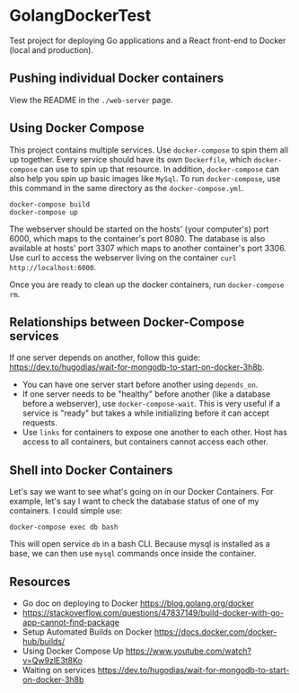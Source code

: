 # GolangDockerTest

Test project for deploying Go applications and a React front-end to Docker (local and production).

## Pushing individual Docker containers

View the README in the `./web-server` page.

## Using Docker Compose

This project contains multiple services. Use `docker-compose` to spin them all up together. Every service should have its own `Dockerfile`, which `docker-compose` can use to spin up that resource. In addition, `docker-compose` can also help you spin up basic images like `MySql`. To run `docker-compose`, use this command in the same directory as the `docker-compose.yml`.

```unix
docker-compose build
docker-compose up
```

The webserver should be started on the hosts' (your computer's) port 6000, which maps to the container's port 8080. The database is also available at hosts' port 3307 which maps to another container's port 3306. Use curl to access the webserver living on the container `curl http://localhost:6000`. 

Once you are ready to clean up the docker containers, run `docker-compose rm`.

## Relationships between Docker-Compose services

If one server depends on another, follow this guide: <https://dev.to/hugodias/wait-for-mongodb-to-start-on-docker-3h8b>.

- You can have one server start before another using `depends_on`. 
- If one server needs to be "healthy" before another (like a database before a webserver), use `docker-compose-wait`. This is very useful if a service is "ready" but takes a while initializing before it can accept requests.
- Use `links` for containers to expose one another to each other. Host has access to all containers, but containers cannot access each other.

## Shell into Docker Containers

Let's say we want to see what's going on in our Docker Containers. For example, let's say I want to check the database status of one of my containers. I could simple use:

```unix
docker-compose exec db bash
```

This will open service `db` in a bash CLI. Because mysql is installed as a base, we can then use `mysql` commands once inside the container.

## Resources

- Go doc on deploying to Docker <https://blog.golang.org/docker>
- <https://stackoverflow.com/questions/47837149/build-docker-with-go-app-cannot-find-package>
- Setup Automated Builds on Docker <https://docs.docker.com/docker-hub/builds/>
- Using Docker Compose Up <https://www.youtube.com/watch?v=Qw9zlE3t8Ko>
- Waiting on services <https://dev.to/hugodias/wait-for-mongodb-to-start-on-docker-3h8b>